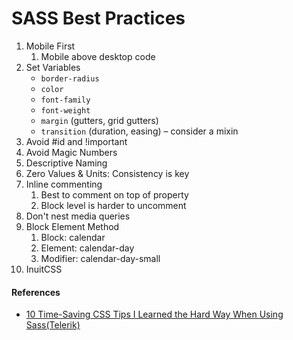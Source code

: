 # SASS Best Practices

1. Mobile First
	1. Mobile above desktop code
2. Set Variables
	-   `border-radius`
	-   `color`
	-   `font-family`
	-   `font-weight`
	-   `margin` (gutters, grid gutters)
	-   `transition` (duration, easing) – consider a mixin
3. Avoid #id and !important
4. Avoid Magic Numbers
5. Descriptive Naming
6. Zero Values & Units: Consistency is key
7. Inline commenting
	1. Best to comment on top of property
	2. Block level is harder to uncomment
8. Don't nest media queries
9. Block Element Method
	1. Block: calendar
	2. Element: calendar-day
	3. Modifier: calendar-day-small
10. InuitCSS

#### References
- [10 Time-Saving CSS Tips I Learned the Hard Way When Using Sass(Telerik)](https://www.telerik.com/blogs/10-time-saving-css-tips-i-learned-the-hard-way-when-using-sass)